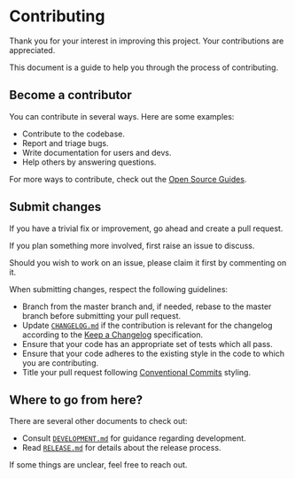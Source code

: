 # Contributing

Thank you for your interest in improving this project. Your contributions are
appreciated.

This document is a guide to help you through the process of contributing.

## Become a contributor

You can contribute in several ways. Here are some examples:

- Contribute to the codebase.
- Report and triage bugs.
- Write documentation for users and devs.
- Help others by answering questions.

For more ways to contribute, check out the
[Open Source Guides](https://opensource.guide/how-to-contribute).

## Submit changes

If you have a trivial fix or improvement, go ahead and create a pull request.

If you plan something more involved, first raise an issue to discuss.

Should you wish to work on an issue, please claim it first by commenting on it.

When submitting changes, respect the following guidelines:

- Branch from the master branch and, if needed, rebase to the master branch
  before submitting your pull request.
- Update [`CHANGELOG.md`](CHANGELOG.md) if the contribution is relevant for the
  changelog according to the
  [Keep a Changelog](https://keepachangelog.com/en/1.1.0) specification.
- Ensure that your code has an appropriate set of tests which all pass.
- Ensure that your code adheres to the existing style in the code to which you
  are contributing.
- Title your pull request following
  [Conventional Commits](https://www.conventionalcommits.org/) styling.

## Where to go from here?

There are several other documents to check out:

- Consult [`DEVELOPMENT.md`](DEVELOPMENT.md) for guidance regarding development.
- Read [`RELEASE.md`](RELEASE.md) for details about the release process.

If some things are unclear, feel free to reach out.
